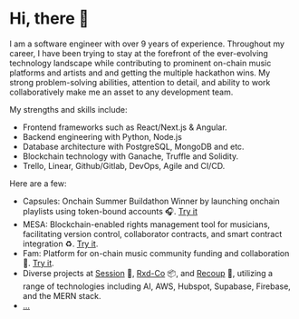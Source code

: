 <h1>Hi, there  👋</h1> 

I am a software engineer with over 9 years of experience.
Throughout my career, I have been trying to stay at the forefront of the ever-evolving technology landscape while contributing to prominent on-chain music platforms and artists and and getting the multiple hackathon wins.
My strong problem-solving abilities, attention to detail, and ability to work collaboratively make me an asset to any development team.

My strengths and skills include:
- Frontend frameworks such as React/Next.js & Angular.
- Backend engineering with Python, Node.js
- Database architecture with PostgreSQL, MongoDB and etc.
- Blockchain technology with Ganache, Truffle and Solidity.
- Trello, Linear, Github/Gitlab, DevOps, Agile and CI/CD. 

Here are a few: <br/>
- Capsules: Onchain Summer Buildathon Winner by launching onchain playlists using token-bound accounts 🎧. [Try it](https://soundcapsules.vercel.app/) <br/>
- MESA: Blockchain-enabled rights management tool for musicians, facilitating version control, collaborator contracts, and smart contract integration ♻️. [Try it](https://www.mesawallet.io/). <br/>
- Fam: Platform for on-chain music community funding and collaboration 💸. [Try it](https://app.withfam.xyz/). <br/>
- Diverse projects at [Session](https://session-pied.vercel.app/) 📀, [Rxd-Co](https://rxdco.com/) 📦, and [Recoup](https://chat.recoupable.com/) 🧠, utilizing a range of technologies including AI, AWS, Hubspot, Supabase, Firebase, and the MERN stack. <br/>
- [...](https://github.com/techeng322?tab=repositories)
